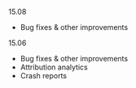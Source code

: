15.08

  * Bug fixes & other improvements

15.06

  * Bug fixes & other improvements
  * Attribution analytics
  * Crash reports
